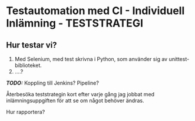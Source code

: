# Testautomation med CI - Individuell Inlämning - TESTSTRATEGI

## Hur testar vi?
1. Med Selenium, med test skrivna i Python, som använder sig av unittest-biblioteket.
2. ....?

***TODO:***
Koppling till Jenkins? Pipeline?

Återbesöka teststrategin kort efter varje gång jag jobbat med inlämningsuppgiften för att se om
något behöver ändras.


Hur rapportera?
